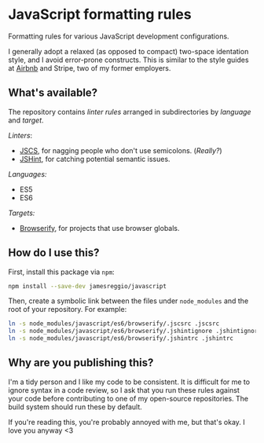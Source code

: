 # JavaScript formatting rules

Formatting rules for various JavaScript development configurations.

I generally adopt a relaxed (as opposed to compact) two-space identation style,
and I avoid error-prone constructs. This is similar to the style guides at
[Airbnb](https://github.com/airbnb/javascript) and Stripe, two of my former
employers.

## What's available?

The repository contains *linter rules* arranged in subdirectories by
*language* and *target*.

*Linters*:

* [JSCS](http://jscs.info), for nagging people who don't use semicolons.
  (_Really?_)
* [JSHint](http://jshint.com/), for catching potential semantic issues.

*Languages:*

* ES5
* ES6

*Targets:*

* [Browserify](http://browserify.org), for projects that use browser globals.

## How do I use this?

First, install this package via `npm`:

```sh
npm install --save-dev jamesreggio/javascript
```

Then, create a symbolic link between the files under `node_modules` and the
root of your repository. For example:

```sh
ln -s node_modules/javascript/es6/browserify/.jscsrc .jscsrc
ln -s node_modules/javascript/es6/browserify/.jshintignore .jshintignore
ln -s node_modules/javascript/es6/browserify/.jshintrc .jshintrc
```

## Why are you publishing this?

I'm a tidy person and I like my code to be consistent. It is difficult for me
to ignore syntax in a code review, so I ask that you run these rules against
your code before contributing to one of my open-source repositories. The build
system should run these by default.

If you're reading this, you're probably annoyed with me, but that's okay. I
love you anyway <3
